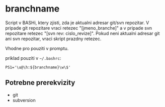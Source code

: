 # branchname

Script v BASHi, ktery zjisti, zda je aktualni adresar git/svn repozitar.
V pripade git repozitare vraci retezec "[jmeno_branche]" a v pripade svn repozitare retezec "[svn rev: cislo_revize]". Pokud neni aktualni adresar git ani svn repozitar, vraci skript prazdny retezec.

Vhodne pro pouziti v promptu.

priklad pouziti v `~/.bashrc`:

```
PS1='\u@\h:${branchname}\w\$'
```

## Potrebne prerekvizity
- git
- subversion
